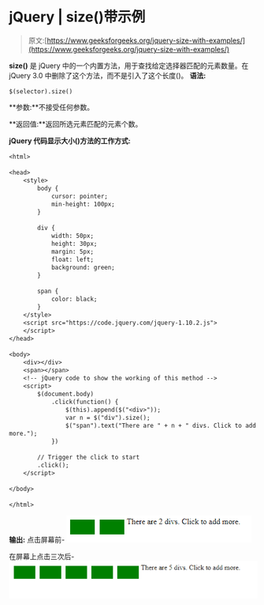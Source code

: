 # jQuery | size()带示例

> 原文:[https://www.geeksforgeeks.org/jquery-size-with-examples/](https://www.geeksforgeeks.org/jquery-size-with-examples/)

**size()** 是 jQuery 中的一个内置方法，用于查找给定选择器匹配的元素数量。在 jQuery 3.0 中删除了这个方法，而不是引入了这个长度()。
**语法:**

```
$(selector).size()

```

**参数:**不接受任何参数。

**返回值:**返回所选元素匹配的元素个数。

**jQuery 代码显示大小()方法的工作方式:**

```
<html>

<head>
    <style>
        body {
            cursor: pointer;
            min-height: 100px;
        }

        div {
            width: 50px;
            height: 30px;
            margin: 5px;
            float: left;
            background: green;
        }

        span {
            color: black;
        }
    </style>
    <script src="https://code.jquery.com/jquery-1.10.2.js">
    </script>
</head>

<body>
    <div></div>
    <span></span>
    <!-- jQuery code to show the working of this method -->
    <script>
        $(document.body)
            .click(function() {
                $(this).append($("<div>"));
                var n = $("div").size();
                $("span").text("There are " + n + " divs. Click to add more.");
            })

        // Trigger the click to start
        .click();
    </script>

</body>

</html>
```

**输出:**
点击屏幕前-
![](img/3dd7efe9c105354cfc49b9a0b292c53c.png)

在屏幕上点击三次后-
![](img/620e8719343c0dc031fe1c27f74935c6.png)